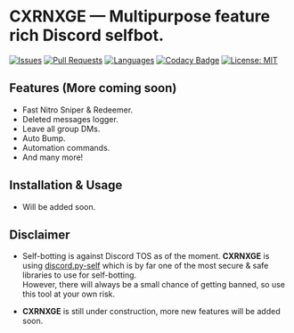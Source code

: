 # **CXRNXGE** — Multipurpose feature rich Discord selfbot.

[![Issues](https://img.shields.io/github/issues/Sxvxgee/CXRNXGE)](https://github.com/Sxvxgee/CXRNXGE/issues) [![Pull Requests](https://img.shields.io/github/issues-pr/Sxvxgee/CXRNXGE)](https://github.com/Sxvxgee/CXRNXGE/pulls) [![Languages](https://img.shields.io/github/languages/top/Sxvxgee/CXRNXGE)](https://github.com/Sxvxgee/CXRNXGE/search?l=kotlin&type=code) [![Codacy Badge](https://app.codacy.com/project/badge/Grade/20fac2c6452940e592ffc9e06f21972a)](https://www.codacy.com/gh/Sxvxgee/CXRNXGE/dashboard?utm_source=github.com&amp;utm_medium=referral&amp;utm_content=Sxvxgee/CXRNXGE&amp;utm_campaign=Badge_Grade) [![License: MIT](https://img.shields.io/github/license/Sxvxgee/CXRNXGE)](https://mit-license.org/)

## Features (More coming soon)
- Fast Nitro Sniper & Redeemer.
- Deleted messages logger.
- Leave all group DMs.
- Auto Bump.
- Automation commands.
- And many more!

## Installation & Usage
- Will be added soon.

## Disclaimer
- Self-botting is against Discord TOS as of the moment. **CXRNXGE** is using [discord.py-self](https://github.com/dolfies/discord.py-self) which is by far one of the most secure & safe libraries to use for self-botting. <br> However, there will always be a small chance of getting banned, so use this tool at your own risk.

- **CXRNXGE** is still under construction, more new features will be added soon.